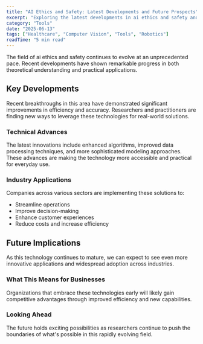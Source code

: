 ```yaml
---
title: "AI Ethics and Safety: Latest Developments and Future Prospects"
excerpt: "Exploring the latest developments in ai ethics and safety and their implications for the future of artificial intelligence and automation."
category: "Tools"
date: "2025-06-13"
tags: ["Healthcare", "Computer Vision", "Tools", "Robotics"]
readTime: "5 min read"
---
```


The field of ai ethics and safety continues to evolve at an unprecedented pace. Recent developments have shown remarkable progress in both theoretical understanding and practical applications.

## Key Developments

Recent breakthroughs in this area have demonstrated significant improvements in efficiency and accuracy. Researchers and practitioners are finding new ways to leverage these technologies for real-world solutions.

### Technical Advances

The latest innovations include enhanced algorithms, improved data processing techniques, and more sophisticated modeling approaches. These advances are making the technology more accessible and practical for everyday use.

### Industry Applications

Companies across various sectors are implementing these solutions to:
- Streamline operations
- Improve decision-making
- Enhance customer experiences
- Reduce costs and increase efficiency

## Future Implications

As this technology continues to mature, we can expect to see even more innovative applications and widespread adoption across industries.

### What This Means for Businesses

Organizations that embrace these technologies early will likely gain competitive advantages through improved efficiency and new capabilities.

### Looking Ahead

The future holds exciting possibilities as researchers continue to push the boundaries of what's possible in this rapidly evolving field.